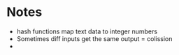 # Notes

- hash functions map text data to integer numbers
- Sometimes diff inputs get the same output = colission
- 
